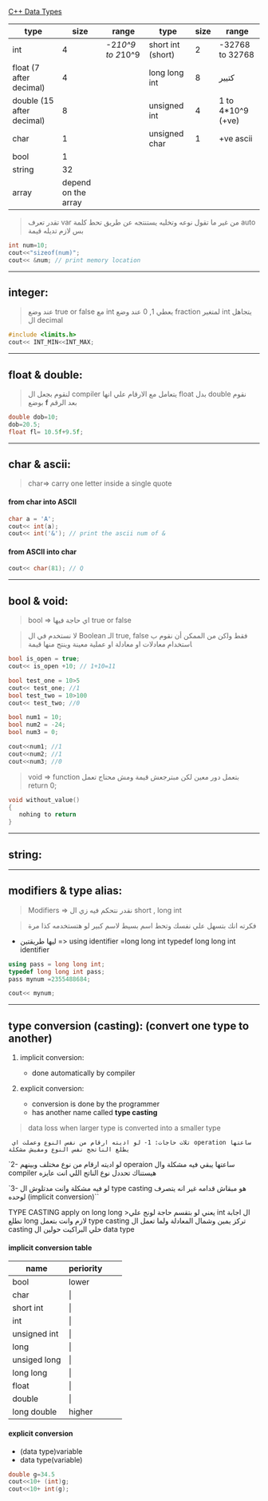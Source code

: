 [C++ Data Types](https://www.w3schools.com/cpp/cpp_data_types.asp)

| type                      | size                | range             | type              | size | range             |
| ------------------------- | ------------------- | ----------------- | ----------------- | ---- | ----------------- |
| int                       | 4                   | -2*10^9 to 2*10^9 | short int (short) | 2    | -32768 to 32768   |
| float (7 after decimal)   | 4                   |                   | long long int     | 8    | كتيير             |
| double (15 after decimal) | 8                   |                   | unsigned  int     | 4    | 1 to 4*10^9 (+ve) |
| char                      | 1                   |                   | unsigned  char    | 1    | +ve ascii         |
| bool                      | 1                   |                   |                   |      |                   |
| string                    | 32                  |                   |                   |      |                   |
| array                     | depend on the array |                   |                   |      |                   |
> تقدر تعرف var من غير ما تقول نوعه وتخليه يستنتجه عن طريق تحط كلمة auto بس لازم تديله قيمة

```c++
int num=10;
cout<<"sizeof(num)";
cout<< &num; // print memory location
```

---
## integer:
> عند وضع true or false مع int يعطي 1, 0
> عند وضع fraction لمتغير int يتجاهل ال decimal
``` c++
#include <limits.h>
cout<< INT_MIN<<INT_MAX;

```

--- 

## float & double:

> لنقوم بجعل ال compiler يتعامل مع الارقام علي انها float بدل double نقوم بوضع **f** بعد الرقم

```c++
double dob=10;
dob=20.5;
float fl= 10.5f+9.5f;
```

---
## char & ascii:

>char=> carry one letter inside a single quote

#### from char into ASCII
```c++
char a = 'A';
cout<< int(a);
cout<< int('&'); // print the ascii num of &
```

#### from  ASCII into  char 
```c++
cout<< char(81); // Q
```

---

## bool & void:

> bool => اي حاجة فيها true or false

>  لا نستخدم في ال Boolean اﻟـ true, false ﻓﻘﻂ وﻟكن ﻣﻦ اﻟﻤﻤﻜﻦ أن ﻧﻘﻮم ب ﺎﺳﺘﺨﺪام ﻣﻌﺎدﻻت او ﻣﻌﺎدﻟﺔ او عملية ﻣﻌﻴﻨﺔ وينتج ﻣﻨﻬﺎ قيمة

```c++
bool is_open = true;
cout<< is_open +10; // 1+10=11

bool test_one = 10>5
cout<< test_one; //1
bool test_two = 10>100
cout<< test_two; //0

bool num1 = 10;
bool num2 = -24;
bool num3 = 0;

cout<<num1; //1
cout<<num2; //1
cout<<num3; //0
```

> void =>  function  بتعمل دور معين لكن مبترجعش قيمة ومش محتاج تعمل return 0;

```c++
void without_value()
{
   nohing to return
}
```

---

## string:
---

## modifiers & type alias:

> Modifiers => نقدر نتحكم فيه زي ال short , long int 

> فكرته انك بتسهل علي نفسك وتحط اسم بسيط لاسم كبير لو هتستخدمه كذا مرة

   * ليها طريقتين => using identifier =long long int
   typedef long long int identifier   

```c++
using pass = long long int;
typedef long long int pass;
pass mynum =2355488684;

cout<< mynum;
```

---
## type conversion (casting): (convert one type to another)

1. implicit conversion:
    * done automatically by compiler
    
2. explicit conversion:
    * conversion is done by the programmer
    * has another name called **type casting**

> data loss when larger type is converted into a smaller type

` تلات حاجات: 1- لو اديته ارقام من نفس النوع وعملت اي operation ساعتها يطلع الناتجج نفس النوع ومفيش مشكلة`

`2- لو اديته ارقام من نوع مختلف وبينهم operaion ساعتها يبقي فيه مشكلة وال compiler هيستناك تحددل نوع الناتج اللي انت عايزه 

`3- لو فيه مشكلة وانت مدتلوش ال type casting هو مبقاش قدامه غير انه يتصرف لوحده (implicit conversion)``

 TYPE CASTING apply on long long
     >يعني لو بتقسم حاجة لونج علي int ال اجابة تطلع long 
      لازم وانت بتعمل type casting  تركز يمين وشمال المعادلة ولما تعمل ال casting خلي البراكيت حولين ال data type



#### implicit conversion table

| name         | periority |     |     |
| ------------ | --------- | --- | --- |
| bool         | lower     |     |     |
| char         | \|        |     |     |
| short int    | \|        |     |     |
| int          | \|        |     |     |
| unsigned int | \|        |     |     |
| long         | \|        |     |     |
| unsiged long | \|        |     |     |
| long long    | \|        |     |     |
| float        | \|        |     |     |
| double       | \|        |     |     |
| long double  | higher    |     |     |

#### explicit conversion

* (data type)variable
* data type(variable)

```c++
double g=34.5
cout<<10+ (int)g;
cout<<10+ int(g);

```
